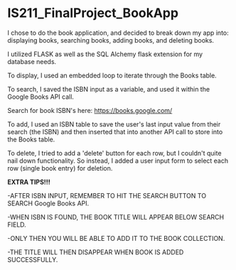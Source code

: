 # IS211_FinalProject_BookApp

I chose to do the book application, and decided to break down my app into:
displaying books, searching books, adding books, and deleting books.

I utilized FLASK as well as the SQL Alchemy flask extension for my database needs.

To display, I used an embedded loop to iterate through the Books table.

To search, I saved the ISBN input as a variable, and used it within the Google Books API call.

Search for book ISBN's here: https://books.google.com/

To add, I used an ISBN table to save the user's last input value from their search (the ISBN) and 
then inserted that into another API call to store into the Books table.

To delete, I tried to add a 'delete' button for each row, but I couldn't quite nail down functionality.
So instead, I added a user input form to select each row (single book entry) for deletion.

**EXTRA TIPS!!!**

-AFTER ISBN INPUT, REMEMBER TO HIT THE SEARCH BUTTON TO SEARCH Google Books API.

-WHEN ISBN IS FOUND, THE BOOK TITLE WILL APPEAR BELOW SEARCH FIELD.

-ONLY THEN YOU WILL BE ABLE TO ADD IT TO THE BOOK COLLECTION.

-THE TITLE WILL THEN DISAPPEAR WHEN BOOK IS ADDED SUCCESSFULLY.
